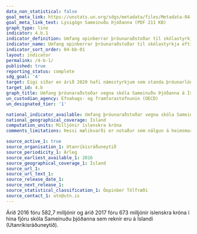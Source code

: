 ```yaml
---
data_non_statistical: false
goal_meta_link: https://unstats.un.org/sdgs/metadata/files/Metadata-04-0B-01.pdf
goal_meta_link_text: Lýsigögn Sameinuðu Þjóðanna (PDF 211 KB)
graph_type: line
indicator: 4.b.1
indicator_definition: Umfang opinberrar þróunaraðstoðar til skólastyrkja eftir sviðum og námsgreinum.
indicator_name: Umfang opinberrar þróunaraðstoðar til skólastyrkja eftir sviðum og námsgreinum.
indicator_sort_order: 04-bb-01
layout: indicator
permalink: /4-b-1/
published: true
reporting_status: complete
sdg_goal: '4'
target: Eigi síðar en árið 2020 hafi námsstyrkjum sem standa þróunarlöndum til boða verið fjölgað um heim allan, einkum í þeim löndum sem eru skemmst á veg komin, þ.e. smáeyríkjum og Afríkuríkjum, til að efla háskólamenntun í þróunarlöndum, þar á meðal starfsnám og upplýsinga- og samskiptatækni, tækninám, verkfræði og raunvísindi.
target_id: 4.b
graph_title: Umfang þróunaraðstoðar vegna skóla Sameinuðu Þjóðanna á Íslandi
un_custodian_agency: Efnahags- og framfarastofnunin (OECD)
un_designated_tier: '1'

national_indicator_available: Umfang þróunaraðstoðar vegna skóla Sameinuðu Þjóðanna á Íslandi
national_geographical_coverage: Ísland
computation_units: Milljónir íslenskra króna
comments_limitations: Þessi mælikvarði er notaður sem nálgun á heimsmarkmiðamælikvarða Sameinuðu Þjóðanna. Þar sem því má við komast er unnið að því að finna eða þróa íslensk gögn til að uppfylla forskrift Sameinuðu Þjóðanna. Þessi mælikvarði var fundinn í samstarfi við sérfræðinga á þessu sviði.

source_active_1: true
source_organisation_1: Utanríkisráðuneytið
source_periodicity_1: Árleg
source_earliest_available_1: 2016
source_geographical_coverage_1: Ísland
source_url_1:
source_url_text_1:
source_release_date_1:
source_next_release_1:
source_statistical_classification_1: Óopinber Tölfræði
source_contact_1: utn@utn.is
---
```


Árið 2016 fóru 582,7 milljónir og árið 2017 fóru 673 milljónir íslenskra króna í hina fjóru skóla Sameinuðu þjóðanna sem reknir eru á Íslandi (Utanríkisráðuneytið).
